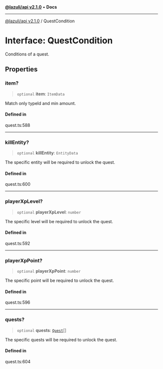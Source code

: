 [**@lazuli/api v2.1.0**](../README.md) • **Docs**

***

[@lazuli/api v2.1.0](../globals.md) / QuestCondition

# Interface: QuestCondition

Conditions of a quest.

## Properties

### item?

> `optional` **item**: `ItemData`

Match only typeId and min amount.

#### Defined in

quest.ts:588

***

### killEntity?

> `optional` **killEntity**: `EntityData`

The specific entity will be required to unlock the quest.

#### Defined in

quest.ts:600

***

### playerXpLevel?

> `optional` **playerXpLevel**: `number`

The specific level will be required to unlock the quest.

#### Defined in

quest.ts:592

***

### playerXpPoint?

> `optional` **playerXpPoint**: `number`

The specific point will be required to unlock the quest.

#### Defined in

quest.ts:596

***

### quests?

> `optional` **quests**: [`Quest`](../classes/Quest.md)[]

The specific quests will be required to unlock the quest.

#### Defined in

quest.ts:604
